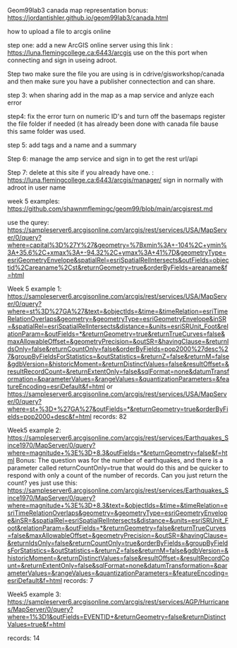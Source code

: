 Geom99lab3
canada map representation bonus: https://jordantishler.github.io/geom99lab3/canada.html

how to upload a file to arcgis online 

step one: add a new ArcGIS online server using this link : https://luna.flemingcollege.ca:6443/arcgis use on the this port when connecting and sign in useing adroot.

Step two make sure the file you are using is in cdrive/gisworkshop/canada and then make sure you have a publisher connectection and can share.

step 3: when sharing add in the map as a map service and anlyze each error 

step4: fix the error turn on numeric ID's and turn off the basemaps register the file folder if needed (it has already been done with canada file bause this same folder was used.

step 5: add tags and a name and a summary

Step 6: manage the amp service and sign in to get the rest url/api

Step 7: delete at this site if you already have one. : https://luna.flemingcollege.ca:6443/arcgis/manager/ sign in normally with adroot in user name 

week 5 examples: https://github.com/shawnmflemingc/geom99/blob/main/arcgisrest.md

use the qurey: https://sampleserver6.arcgisonline.com/arcgis/rest/services/USA/MapServer/0/query?where=capital%3D%27Y%27&geometry=%7Bxmin%3A+-104%2C+ymin%3A+35.6%2C+xmax%3A+-94.32%2C+ymax%3A+41%7D&geometryType=esriGeometryEnvelope&spatialRel=esriSpatialRelIntersects&outFields=objectid%2Careaname%2Cst&returnGeometry=true&orderByFields=areaname&f=html

Week 5 example 1: https://sampleserver6.arcgisonline.com/arcgis/rest/services/USA/MapServer/0/query?where=st%3D%27GA%27&text=&objectIds=&time=&timeRelation=esriTimeRelationOverlaps&geometry=&geometryType=esriGeometryEnvelope&inSR=&spatialRel=esriSpatialRelIntersects&distance=&units=esriSRUnit_Foot&relationParam=&outFields=*&returnGeometry=true&returnTrueCurves=false&maxAllowableOffset=&geometryPrecision=&outSR=&havingClause=&returnIdsOnly=false&returnCountOnly=false&orderByFields=pop2000%27desc%27&groupByFieldsForStatistics=&outStatistics=&returnZ=false&returnM=false&gdbVersion=&historicMoment=&returnDistinctValues=false&resultOffset=&resultRecordCount=&returnExtentOnly=false&sqlFormat=none&datumTransformation=&parameterValues=&rangeValues=&quantizationParameters=&featureEncoding=esriDefault&f=html or https://sampleserver6.arcgisonline.com/arcgis/rest/services/USA/MapServer/0/query?where=st+%3D+%27GA%27&outFields=*&returnGeometry=true&orderByFields=pop2000+desc&f=html
records: 82

Week5 example 2: https://sampleserver6.arcgisonline.com/arcgis/rest/services/Earthquakes_Since1970/MapServer/0/query?where=magnitude+%3E%3D+8.3&outFields=*&returnGeometry=false&f=html 
Bonus:
The question was for the number of earthquakes, and there is a parameter called returnCountOnly=true that would do this and be quicker to respond with only a count of the number of records. Can you just return the count?
yes just use this: https://sampleserver6.arcgisonline.com/arcgis/rest/services/Earthquakes_Since1970/MapServer/0/query?where=magnitude+%3E%3D+8.3&text=&objectIds=&time=&timeRelation=esriTimeRelationOverlaps&geometry=&geometryType=esriGeometryEnvelope&inSR=&spatialRel=esriSpatialRelIntersects&distance=&units=esriSRUnit_Foot&relationParam=&outFields=*&returnGeometry=false&returnTrueCurves=false&maxAllowableOffset=&geometryPrecision=&outSR=&havingClause=&returnIdsOnly=false&returnCountOnly=true&orderByFields=&groupByFieldsForStatistics=&outStatistics=&returnZ=false&returnM=false&gdbVersion=&historicMoment=&returnDistinctValues=false&resultOffset=&resultRecordCount=&returnExtentOnly=false&sqlFormat=none&datumTransformation=&parameterValues=&rangeValues=&quantizationParameters=&featureEncoding=esriDefault&f=html
records: 7

Week5 example 3: https://sampleserver6.arcgisonline.com/arcgis/rest/services/AGP/Hurricanes/MapServer/0/query?where=1%3D1&outFields=EVENTID+&returnGeometry=false&returnDistinctValues=true&f=html

records: 14
